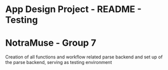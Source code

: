 App Design Project - README - Testing
===

# NotraMuse - Group 7

Creation of all functions and workflow related parse backend and set up of the parse backend, serving as testing environment
